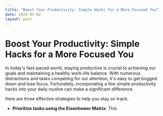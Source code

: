 ```yaml
---
title: "Boost Your Productivity: Simple Hacks for a More Focused You"
date: 2025-05-02
layout: post
---
```


# Boost Your Productivity: Simple Hacks for a More Focused You
In today's fast-paced world, staying productive is crucial to achieving our goals and maintaining a healthy work-life balance. With numerous distractions and tasks competing for our attention, it's easy to get bogged down and lose focus. Fortunately, incorporating a few simple productivity hacks into your daily routine can make a significant difference.

Here are three effective strategies to help you stay on track:
* **Prioritize tasks using the Eisenhower Matrix**: This